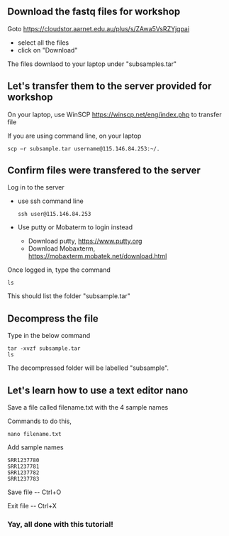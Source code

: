 ## Download the fastq files for workshop

Goto https://cloudstor.aarnet.edu.au/plus/s/ZAwa5VsRZYjqpai
- select all the files 
- click on "Download"

The files downlaod to your laptop under "subsamples.tar" 

## Let's transfer them to the server provided for workshop
On your laptop, use WinSCP https://winscp.net/eng/index.php to transfer file

If you are using command line, on your laptop 

    scp –r subsample.tar username@115.146.84.253:~/.
  
## Confirm files were transfered to the server 
Log in to the server 
  - use ssh command line 
  
        ssh user@115.146.84.253
    
  - Use putty or Mobaterm to login instead
    - Download putty, https://www.putty.org
    - Download Mobaxterm, https://mobaxterm.mobatek.net/download.html
  
Once logged in, type the command 

    ls 
  
This should list the folder "subsample.tar" 


## Decompress the file
Type in the below command 

    tar -xvzf subsample.tar
    ls
  
The decompressed folder will be labelled "subsample". 

## Let's learn how to use a text editor nano 
Save a file called filename.txt with the 4 sample names 

Commands to do this, 

    nano filename.txt
    
Add sample names 

    SRR1237780
    SRR1237781
    SRR1237782
    SRR1237783

Save file -- Ctrl+O

Exit file -- Ctrl+X


### Yay, all done with this tutorial!
